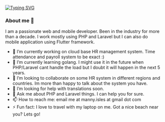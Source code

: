 [![Typing SVG](https://readme-typing-svg.demolab.com/?lines=PHP/Laravel+Developer;Mobile+Developer+using+Flutter)](https://git.io/typing-svg)

### About me 👋

I am a passionate web and mobile developer. Been in the industry for more than a decade.
I work mostly using PHP and Laravel but I can also do mobile application using Flutter framework.

- 🔭 I’m currently working on cloud base HR management system. Time attendance and payroll system to be exact :) 
- 🌱 I’m currently learning golang. I might use it in the future when PHP/Laravel cant handle the load but I doubt it will happen in the next 5 years.
- 👯 I’m looking to collaborate on some HR system in different regions and countries. Im more than happy to talk about the system you have.
- 🤔 I’m looking for help with translations soon.
- 💬 Ask me about PHP and Laravel things. I can help you for sure.
- 📫 How to reach me: email me at manny.isles at gmail dot com
- ⚡ Fun fact: I love to travel with my laptop on me. Got a nice beach near you? Lets go!
